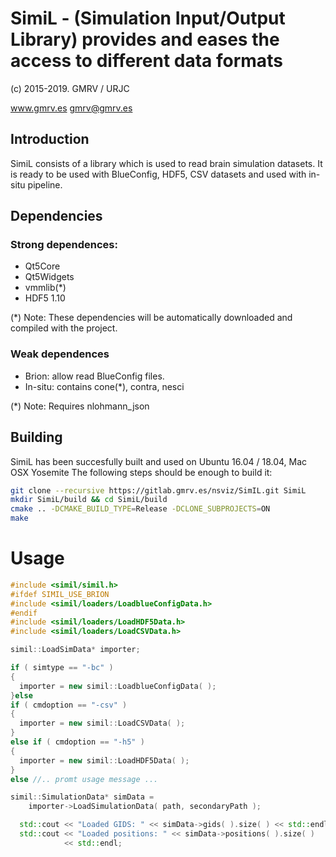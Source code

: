 # SimiL - (Simulation Input/Output Library) provides and eases the access to different data formats
(c) 2015-2019. GMRV / URJC

www.gmrv.es
gmrv@gmrv.es

## Introduction

SimiL consists of a library which is used to read brain simulation datasets. It is ready to be used with BlueConfig, HDF5, CSV datasets and used with in-situ pipeline.

## Dependencies

### Strong dependences:

* Qt5Core
* Qt5Widgets
* vmmlib(*)
* HDF5 1.10

(*) Note: These dependencies will be automatically downloaded and compiled with
the project.

### Weak dependences
* Brion: allow read BlueConfig files.
* In-situ: contains cone(*), contra, nesci

(*) Note: Requires nlohmann_json



## Building

SimiL has been succesfully built and used on Ubuntu 16.04 / 18.04, Mac OSX
Yosemite The following steps
should be enough to build it:

```bash
git clone --recursive https://gitlab.gmrv.es/nsviz/SimIL.git SimiL
mkdir SimiL/build && cd SimiL/build
cmake .. -DCMAKE_BUILD_TYPE=Release -DCLONE_SUBPROJECTS=ON
make
```

# Usage

```c++
#include <simil/simil.h>
#ifdef SIMIL_USE_BRION
#include <simil/loaders/LoadblueConfigData.h>
#endif
#include <simil/loaders/LoadHDF5Data.h>
#include <simil/loaders/LoadCSVData.h>

simil::LoadSimData* importer;

if ( simtype == "-bc" )
{
  importer = new simil::LoadblueConfigData( );
}else
if ( cmdoption == "-csv" )
{
  importer = new simil::LoadCSVData( );
}
else if ( cmdoption == "-h5" )
{
  importer = new simil::LoadHDF5Data( );
}
else //.. promt usage message ...

simil::SimulationData* simData =
    importer->LoadSimulationData( path, secondaryPath );

  std::cout << "Loaded GIDS: " << simData->gids( ).size( ) << std::endl;
  std::cout << "Loaded positions: " << simData->positions( ).size( )
            << std::endl;

```
